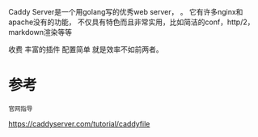 
Caddy Server是一个用golang写的优秀web server，
。
它有许多nginx和apache没有的功能，
不仅具有特色而且非常实用，比如简洁的conf，http/2，markdown渲染等等

收费
丰富的插件
配置简单
就是效率不如前两者。


# 参考

    官网指导

https://caddyserver.com/tutorial/caddyfile
